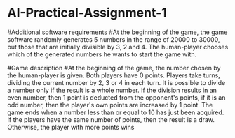 # AI-Practical-Assignment-1

#Additional software requirements
#At the beginning of the game, the game software randomly generates 5 numbers in the range of
20000 to 30000, but those that are initially divisible by 3, 2 and 4. The human-player chooses which
of the generated numbers he wants to start the game with.

#Game description
#At the beginning of the game, the number chosen by the human-player is given. Both players have 0
points. Players take turns, dividing the current number by 2, 3 or 4 in each turn. It is possible to
divide a number only if the result is a whole number. If the division results in an even number, then
1 point is deducted from the opponent's points, if it is an odd number, then the player's own points
are increased by 1 point. The game ends when a number less than or equal to 10 has just been
acquired. If the players have the same number of points, then the result is a draw. Otherwise, the
player with more points wins
